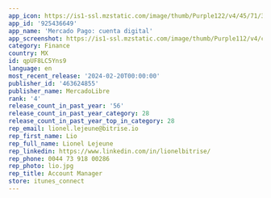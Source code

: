 ```yaml
---
app_icon: https://is1-ssl.mzstatic.com/image/thumb/Purple122/v4/45/71/33/457133ec-beec-2a94-a46f-8e9baf866848/App_Icon-1x_U007emarketing-0-5-0-85-220.png/1024x1024bb.png
app_id: '925436649'
app_name: 'Mercado Pago: cuenta digital'
app_screenshot: https://is1-ssl.mzstatic.com/image/thumb/Purple112/v4/c7/c3/09/c7c3094c-cac6-7b9f-f666-beb13d9a87f2/b1ae8c98-bb9f-40e0-a5b8-e40f025b6252_0_-_Hispanos_-_6.5_-_Store_MP.jpg/1242x2688bb.png
category: Finance
country: MX
id: qpUF8LC5Yns9
language: en
most_recent_release: '2024-02-20T00:00:00'
publisher_id: '463624855'
publisher_name: MercadoLibre
rank: '4'
release_count_in_past_year: '56'
release_count_in_past_year_category: 28
release_count_in_past_year_top_in_category: 28
rep_email: lionel.lejeune@bitrise.io
rep_first_name: Lio
rep_full_name: Lionel Lejeune
rep_linkedin: https://www.linkedin.com/in/lionelbitrise/
rep_phone: 0044 73 918 00286
rep_photo: lio.jpg
rep_title: Account Manager
store: itunes_connect
---
```

